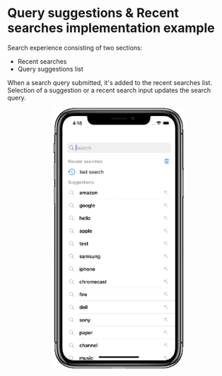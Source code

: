 #  Query suggestions & Recent searches implementation example

Search experience consisting of two sections: 
- Recent searches
- Query suggestions list

When a search query submitted, it's added to the recent searches list. 
Selection of a suggestion or a recent search input updates the search query.

<p align="center">
<img src="/Resources/query-suggestions-recent-searches.gif" width="300"/>
</p>
